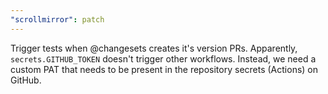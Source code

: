 ```yaml
---
"scrollmirror": patch
---
```


Trigger tests when @changesets creates it's version PRs. Apparently, `secrets.GITHUB_TOKEN` doesn't trigger other workflows. Instead, we need a custom PAT that needs to be present in the repository secrets (Actions) on GitHub.
